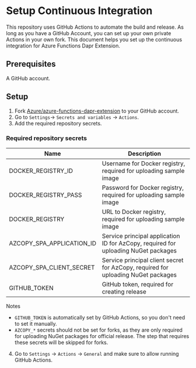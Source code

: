 # Setup Continuous Integration

This repository uses GitHub Actions to automate the build and release. As long as you have a GitHub Account, you can set up your own private Actions in your own fork. This document helps you set up the continuous integration for Azure Functions Dapr Extension.

## Prerequisites

A GitHub account.

## Setup

1. Fork [Azure/azure-functions-dapr-extension](https://github.com/Azure/azure-functions-dapr-extension) to your GitHub account.
2. Go to `Settings`-> `Secrets and variables` -> `Actions`.
3. Add the required repository secrets.

### Required repository secrets

| Name | Description |
|--|--|
| DOCKER_REGISTRY_ID | Username for Docker registry, required for uploading sample image|
| DOCKER_REGISTRY_PASS | Password for Docker registry, required for uploading sample image|
| DOCKER_REGISTRY | URL to Docker registry, required for uploading sample image |
| AZCOPY_SPA_APPLICATION_ID | Service principal application ID for AzCopy, required for uploading NuGet packages |
| AZCOPY_SPA_CLIENT_SECRET | Service principal client secret for AzCopy, required for uploading NuGet packages |
| GITHUB_TOKEN | GitHub token, required for creating release |

Notes
- `GITHUB_TOKEN` is automatically set by GitHub Actions, so you don't need to set it manually.
- `AZCOPY_*` secrets should not be set for forks, as they are only required for uploading NuGet packages for official release. The step that requires these secrets will be skipped for forks.

4. Go to `Settings` -> `Actions` -> `General` and make sure to allow running GitHub Actions.


